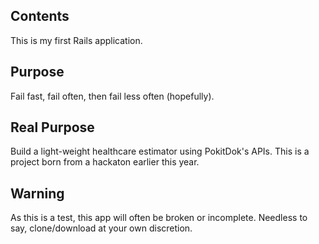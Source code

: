 Contents
--------

This is my first Rails application.

Purpose
-------

Fail fast, fail often, then fail less often (hopefully).

Real Purpose
------------

Build a light-weight healthcare estimator using PokitDok's APIs. This is a project born from a hackaton earlier this year.

Warning
-------

As this is a test, this app will often be broken or incomplete. Needless to say, clone/download at your own discretion.
